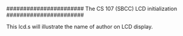 #######################
The CS 107 (SBCC) LCD initialization
#######################

This lcd.s will illustrate the name of author on LCD display.
